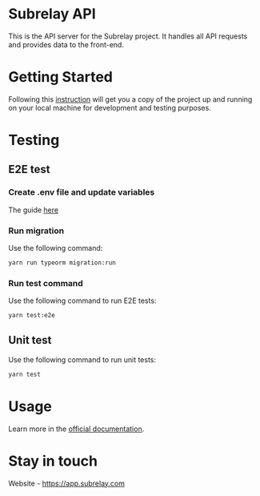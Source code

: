 # Subrelay API

This is the API server for the Subrelay project. It handles all API requests and provides data to the front-end.

# Getting Started
Following this [instruction](https://docs.subrelay.com/self-hosted/getting-started#using-github-repositories) will get you a copy of the project up and running on your local machine for development and testing purposes.

# Testing

## E2E test
### Create .env file and update variables
The guide [here](https://docs.subrelay.com/self-hosted/getting-started#update-env-file)


### Run migration
Use the following command:
```bash
yarn run typeorm migration:run
```

### Run test command
Use the following command to run E2E tests:
```bash
yarn test:e2e
```
## Unit test

Use the following command to run unit tests:
```bash
yarn test
```

# Usage
Learn more in the [official documentation](https://docs.subrelay.com/).

# Stay in touch
Website - https://app.subrelay.com
